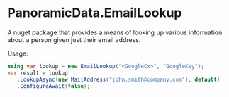 # PanoramicData.EmailLookup

A nuget package that provides a means of looking
up various information about a person given just
their email address.

Usage: 

```C#
using var lookup = new EmailLookup("<GoogleCx>", "GoogleKey");
var result = lookup
   .LookupAsync(new MailAddress("john.smith@company.com"), default)
   .ConfigureAwait(false);
```

